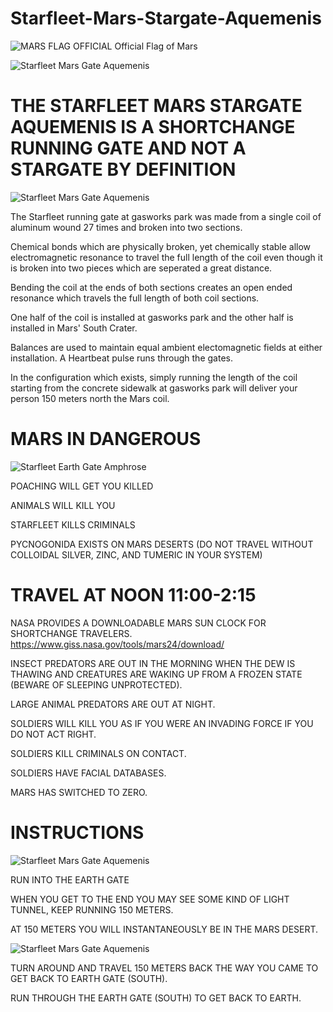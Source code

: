 # Starfleet-Mars-Stargate-Aquemenis
![MARS FLAG OFFICIAL](https://github.com/CoryAndrewHofstad/Starfleet-Mars-Stargate-Aquemenis/blob/master/Mars/MARS-FLAG-OFFICIAL.jpg?raw=true) Official Flag of Mars

![Starfleet Mars Gate Aquemenis](https://raw.githubusercontent.com/CoryAndrewHofstad/Starfleet-Mars-Stargate-Aquemenis/master/Starfleet-Mars-Shortpoint-Station-Map.jpg)
# THE STARFLEET MARS STARGATE AQUEMENIS IS A SHORTCHANGE RUNNING GATE AND NOT A STARGATE BY DEFINITION

![Starfleet Mars Gate Aquemenis](https://github.com/CoryAndrewHofstad/Starfleet-Mars-Stargate-Aquemenis/blob/master/Earth%20Running%20Gate/images/Google%20Maps/Screen%20Shot%202020-01-29%20at%202.50.15%20PM.png)

The Starfleet running gate at gasworks park was made from a single coil of aluminum wound 27 times and broken into two sections.

Chemical bonds which are physically broken, yet chemically stable allow electromagnetic resonance to travel the full length of the coil even though it is broken into two pieces which are seperated a great distance.

Bending the coil at the ends of both sections creates an open ended resonance which travels the full length of both coil sections.

One half of the coil is installed at gasworks park and the other half is installed in Mars' South Crater.

Balances are used to maintain equal ambient electomagnetic fields at either installation. A Heartbeat pulse runs through the gates.



In the configuration which exists, simply running the length of the coil starting from the concrete sidewalk at gasworks park will deliver your person 150 meters north the Mars coil.

# MARS IN DANGEROUS

![Starfleet Earth Gate Amphrose](https://raw.githubusercontent.com/CoryAndrewHofstad/Starfleet-Mars-Stargate-Aquemenis/master/Mars%20Running%20Gates/Screen%20Shot%202020-01-29%20at%203.58.09%20PM.png)

POACHING WILL GET YOU KILLED

ANIMALS WILL KILL YOU

STARFLEET KILLS CRIMINALS

PYCNOGONIDA EXISTS ON MARS DESERTS (DO NOT TRAVEL WITHOUT COLLOIDAL SILVER, ZINC, AND TUMERIC IN YOUR SYSTEM)

# TRAVEL AT NOON 11:00-2:15
NASA PROVIDES A DOWNLOADABLE MARS SUN CLOCK FOR SHORTCHANGE TRAVELERS.
https://www.giss.nasa.gov/tools/mars24/download/

INSECT PREDATORS ARE OUT IN THE MORNING WHEN THE DEW IS THAWING AND CREATURES ARE WAKING UP FROM A FROZEN STATE (BEWARE OF SLEEPING UNPROTECTED).

LARGE ANIMAL PREDATORS ARE OUT AT NIGHT.

SOLDIERS WILL KILL YOU AS IF YOU WERE AN INVADING FORCE IF YOU DO NOT ACT RIGHT.

SOLDIERS KILL CRIMINALS ON CONTACT.

SOLDIERS HAVE FACIAL DATABASES.

MARS HAS SWITCHED TO ZERO.

# INSTRUCTIONS

![Starfleet Mars Gate Aquemenis](https://raw.githubusercontent.com/CoryAndrewHofstad/Starfleet-Mars-Stargate-Aquemenis/master/Earth%20Running%20Gate/images/Google%20Maps/Screen%20Shot%202020-01-29%20at%202.52.32%20PM.png)

RUN INTO THE EARTH GATE

WHEN YOU GET TO THE END YOU MAY SEE SOME KIND OF LIGHT TUNNEL, KEEP RUNNING 150 METERS.

AT 150 METERS YOU WILL INSTANTANEOUSLY BE IN THE MARS DESERT.

![Starfleet Mars Gate Aquemenis](
https://raw.githubusercontent.com/CoryAndrewHofstad/Starfleet-Mars-Stargate-Aquemenis/master/Mars%20Running%20Gates/Screen%20Shot%202020-01-29%20at%205.32.30%20PM.png)

TURN AROUND AND TRAVEL 150 METERS BACK THE WAY YOU CAME TO GET BACK TO EARTH GATE (SOUTH).

RUN THROUGH THE EARTH GATE (SOUTH) TO GET BACK TO EARTH.
